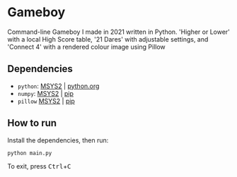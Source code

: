 # Gameboy
Command-line Gameboy I made in 2021 written in Python. 'Higher or Lower' with a local High Score table, '21 Dares' with adjustable settings, and 'Connect 4' with a rendered colour image using Pillow

## Dependencies
* ``python``: [MSYS2](https://packages.msys2.org/packages/mingw-w64-x86_64-python) | [python.org](https://www.python.org/downloads/)
* ``numpy``: [MSYS2](https://packages.msys2.org/packages/mingw-w64-x86_64-python-numpy) | [pip](https://pypi.org/project/numpy/)
* ``pillow`` [MSYS2](https://packages.msys2.org/packages/mingw-w64-x86_64-python-pillow) | [pip](https://pypi.org/project/pillow/)

## How to run
Install the dependencies, then run:
```console
python main.py
```

To exit, press <kbd>Ctrl</kbd>+<kbd>C</kbd>
